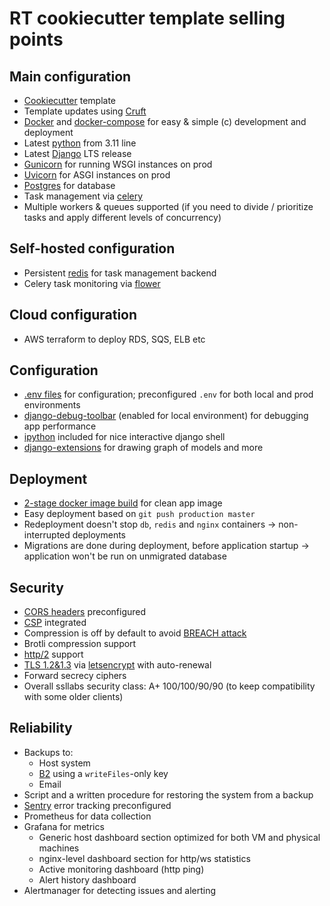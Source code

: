 # RT cookiecutter template selling points

## Main configuration

- [Cookiecutter](https://github.com/cookiecutter/cookiecutter) template
- Template updates using [Cruft](https://github.com/cruft/cruft)
- [Docker](https://www.docker.com) and [docker-compose](https://docs.docker.com/compose/) for easy & simple (c) development and deployment
- Latest [python](https://www.python.org) from 3.11 line
- Latest [Django](https://www.djangoproject.com) LTS release
- [Gunicorn](https://gunicorn.org) for running WSGI instances on prod
- [Uvicorn](https://www.uvicorn.org) for ASGI instances on prod
- [Postgres](https://www.postgresql.org) for database
- Task management via [celery](https://docs.celeryproject.org)
- Multiple workers & queues supported (if you need to divide / prioritize tasks and apply different levels of concurrency)

## Self-hosted configuration

- Persistent [redis](https://redis.io) for task management backend
- Celery task monitoring via [flower](https://flower.readthedocs.io/en/latest/)

## Cloud configuration

- AWS terraform to deploy RDS, SQS, ELB etc

## Configuration

- [.env files](https://12factor.net/config) for configuration; preconfigured `.env` for both local and prod environments
- [django-debug-toolbar](https://django-debug-toolbar.readthedocs.io/en/latest/) (enabled for local environment) for debugging app performance
- [ipython](https://ipython.org) included for nice interactive django shell
- [django-extensions](https://django-extensions.readthedocs.io/en/latest/) for drawing graph of models and more

## Deployment

- [2-stage docker image build](https://docs.docker.com/develop/develop-images/multistage-build/) for clean app image
- Easy deployment based on `git push production master`
- Redeployment doesn't stop `db`, `redis` and `nginx` containers -> non-interrupted deployments
- Migrations are done during deployment, before application startup -> application won't be run on unmigrated database

## Security

- [CORS headers](https://en.wikipedia.org/wiki/Cross-origin_resource_sharing) preconfigured
- [CSP](https://en.wikipedia.org/wiki/Content_Security_Policy) integrated
- Compression is off by default to avoid [BREACH attack](https://en.wikipedia.org/wiki/BREACH)
- Brotli compression support
- [http/2](https://en.wikipedia.org/wiki/HTTP/2) support
- [TLS 1.2&1.3](https://en.wikipedia.org/wiki/Transport_Layer_Security) via [letsencrypt](https://letsencrypt.org) with auto-renewal
- Forward secrecy ciphers
- Overall ssllabs security class:
  A+ 100/100/90/90 (to keep compatibility with some older clients)

## Reliability

- Backups to:
  - Host system
  - [B2](https://www.backblaze.com/b2/cloud-storage.html) using a `writeFiles`-only key
  - Email
- Script and a written procedure for restoring the system from a backup
- [Sentry](https://sentry.io) error tracking preconfigured
- Prometheus for data collection
- Grafana for metrics
  - Generic host dashboard section optimized for both VM and physical machines
  - nginx-level dashboard section for http/ws statistics
  - Active monitoring dashboard (http ping)
  - Alert history dashboard
- Alertmanager for detecting issues and alerting
